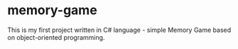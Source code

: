 # memory-game

This is my first project written in C# language - simple Memory Game based on object-oriented programming. 
